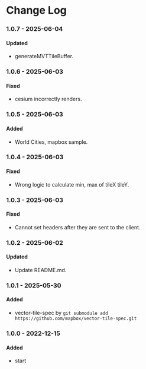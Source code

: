 # Change Log

### 1.0.7 - 2025-06-04

#### Updated

-   generateMVTTileBuffer.

### 1.0.6 - 2025-06-03

#### Fixed

-   cesium incorrectly renders.

### 1.0.5 - 2025-06-03

#### Added

-   World Cities, mapbox sample.

### 1.0.4 - 2025-06-03

#### Fixed

-   Wrong logic to calculate min, max of tileX tileY.

### 1.0.3 - 2025-06-03

#### Fixed

-   Cannot set headers after they are sent to the client.

### 1.0.2 - 2025-06-02

#### Updated

-   Update README.md.

### 1.0.1 - 2025-05-30

#### Added

-   vector-tile-spec by
    `git submodule add https://github.com/mapbox/vector-tile-spec.git`

### 1.0.0 - 2022-12-15

#### Added

-   start
